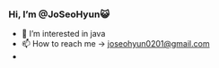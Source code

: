 ###  Hi, I’m @JoSeoHyun😺
- 👀 I’m interested in java
- 📫 How to reach me -> joseohyun0201@gmail.com
- 
<!---
- 👩‍💻 My development blog -> seohyunz.github.io

seohyunz/seohyunz is a ✨ special ✨ repository because its `README.md` (this file) appears on your GitHub profile.
You can click the Preview link to take a look at your changes.
--->
